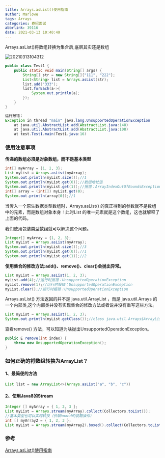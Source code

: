 ```yaml
---
title: Arrays.asList()使用指南
author: Marlowe
tags: Arrays
categories: 春招面试
abbrlink: 39116
date: 2021-03-13 10:40:40
---
```

Arrays.asList()将数组转换为集合后,底层其实还是数组
<!--more-->
![20210313104312](http://marlowe.oss-cn-beijing.aliyuncs.com/img/20210313104312.png)
```java
public class Test1 {
    public static void main(String[] args) {
        String[] str = new String[]{"111", "222"};
        List<String> list = Arrays.asList(str);
        list.add("333");
        list.forEach(a->{
            System.out.println(a);
        });
    }
}

```

```java
运行报错：
Exception in thread "main" java.lang.UnsupportedOperationException
	at java.util.AbstractList.add(AbstractList.java:148)
	at java.util.AbstractList.add(AbstractList.java:108)
	at test.Test1.main(Test1.java:16)
```

### 使用注意事项
**传递的数组必须是对象数组，而不是基本类型**
```java
int[] myArray = {1, 2, 3};
List myList = Arrays.asList(myArray);
System.out.println(myList.size());//1
System.out.println(myList.get(0));//数组地址值
System.out.println(myList.get(1));//报错：ArrayIndexOutOfBoundsException: 1
int[] array = (int[]) myList.get(0);
System.out.println(array[0]);//1
```
当传入一个原生数据类型数组时，Arrays.asList() 的真正得到的参数就不是数组中的元素，而是数组对象本身！此时List 的唯一元素就是这个数组，这也就解释了上面的代码。

我们使用包装类型数组就可以解决这个问题。
```java
Integer[] myArray = {1, 2, 3};
List myList = Arrays.asList(myArray);
System.out.println(myList.size());//3
System.out.println(myList.get(0));//1
System.out.println(myList.get(1));//2
```
**使用集合的修改方法:add()、remove()、clear()会抛出异常。**
```java
List myList = Arrays.asList(1, 2, 3);
myList.add(4);//运行时报错：UnsupportedOperationException
myList.remove(1);//运行时报错：UnsupportedOperationException
myList.clear();//运行时报错：UnsupportedOperationException
```
Arrays.asList() 方法返回的并不是 java.util.ArrayList ，而是 java.util.Arrays 的一个内部类,这个内部类并没有实现集合的修改方法或者说并没有重写这些方法。
```java
List myList = Arrays.asList(1, 2, 3);
System.out.println(myList.getClass());//class java.util.Arrays$ArrayList
```
查看remove() 方法，可以知道为啥抛出UnsupportedOperationException。
```java
public E remove(int index) {
    throw new UnsupportedOperationException();
}
```


### 如何正确的将数组转换为ArrayList？
#### 1、最简便的方法
```java
List list = new ArrayList<>(Arrays.asList("a", "b", "c"))
```

#### 2、使用Java8的Stream
```java
Integer [] myArray = { 1, 2, 3 };
List myList = Arrays.stream(myArray).collect(Collectors.toList());
//基本类型也可以实现转换（依赖boxed的装箱操作）
int [] myArray2 = { 1, 2, 3 };
List myList = Arrays.stream(myArray2).boxed().collect(Collectors.toList());
```






### 参考
[Arrays.asList()使用指南](https://snailclimb.gitee.io/javaguide/#/docs/java/basis/Java%E5%9F%BA%E7%A1%80%E7%9F%A5%E8%AF%86%E7%96%91%E9%9A%BE%E7%82%B9?id=_21-arraysaslist%e4%bd%bf%e7%94%a8%e6%8c%87%e5%8d%97)